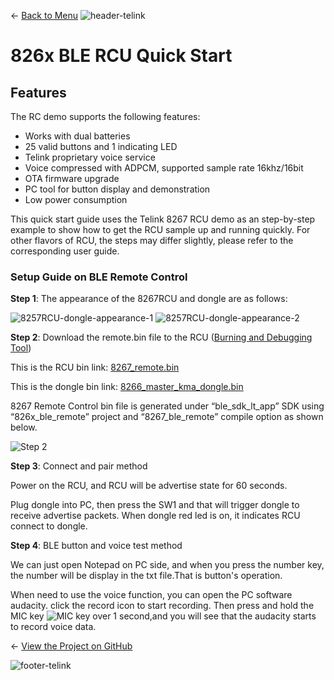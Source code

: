 ← [Back to Menu](https://telinkgithub.github.io/Telink/ "Menu")
![header-telink](https://i.imgur.com/5kRG6CF.jpg)

# 826x BLE RCU Quick Start

## Features

The RC demo supports the following features:

* Works with dual batteries
* 25 valid buttons and 1 indicating LED
* Telink proprietary voice service
* Voice compressed with ADPCM, supported sample rate 16khz/16bit
* OTA firmware upgrade
* PC tool for button display and demonstration
* Low power consumption

This quick start guide uses the Telink 8267 RCU demo as an step-by-step example to show how to get the RCU sample up and running quickly. For other flavors of RCU, the steps may differ slightly, please refer to the corresponding user guide.


### Setup Guide on BLE Remote Control

__Step 1__: The appearance of the 8267RCU and dongle are as follows:

![8257RCU-dongle-appearance-1](https://telinkgithub.github.io/Assets/15_826x-BLE-RCU-Quick-Start/8267rcu.png)
![8257RCU-dongle-appearance-2](https://telinkgithub.github.io/Assets/15_826x-BLE-RCU-Quick-Start/20181022-152642.png)


__Step 2__: Download the remote.bin file to the RCU ([Burning and Debugging Tool](https://telinkgithub.github.io/Programming-and-Debugging/))

This is the RCU bin link: [8267_remote.bin](https://telinkgithub.github.io/Assets/15_826x-BLE-RCU-Quick-Start/remote_bin.zip)

This is the dongle bin link: [8266_master_kma_dongle.bin](https://telinkgithub.github.io/Assets/15_826x-BLE-RCU-Quick-Start/master_kma_dongle_bin.zip)

8267 Remote Control bin file is generated under “ble_sdk_lt_app” SDK using “826x_ble_remote” project and “8267_ble_remote” compile option as shown below.

![Step 2](https://telinkgithub.github.io/Assets/15_826x-BLE-RCU-Quick-Start/8267rcucompile.png)


__Step 3__: Connect and pair method

Power on the RCU, and RCU will be advertise state for 60 seconds.

Plug dongle into PC, then press the SW1 and that will trigger dongle to receive advertise packets. When dongle red led is on, it indicates RCU connect to dongle.


__Step 4__: BLE button and voice test method

We can just open Notepad on PC side, and when you press the number key, the number will be display in the txt file.That is button's operation.

When need to use the voice function, you can open the PC software audacity. click the record icon to start recording. Then press and hold the MIC key ![MIC key](https://telinkgithub.github.io/Assets/15_826x-BLE-RCU-Quick-Start/voicebutton.png) over 1 second,and you will see that the audacity starts to record voice data.


← [View the Project on GitHub](https://github.com/TelinkGithub/826x-BLE-RCU-Quick-Start)


![footer-telink](https://telinkgithub.github.io/Assets/General/footer.jpg)



